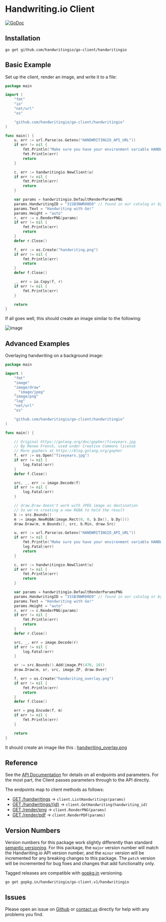 # Handwriting.io Client

[![GoDoc](https://godoc.org/github.com/handwritingio/go-client/handwritingio?status.svg)](http://godoc.org/github.com/handwritingio/go-client/handwritingio)

## Installation

    go get github.com/handwritingio/go-client/handwritingio

## Basic Example

Set up the client, render an image, and write it to a file:

```go
package main

import (
	"fmt"
	"io"
	"net/url"
	"os"

	"github.com/handwritingio/go-client/handwritingio"
)

func main() {
	u, err := url.Parse(os.Getenv("HANDWRITINGIO_API_URL"))
	if err != nil {
		fmt.Println("Make sure you have your environment variable HANDWRITINGIO_API_URL set correctly")
		fmt.Println(err)
		return
	}

	c, err := handwritingio.NewClient(u)
	if err != nil {
		fmt.Println(err)
		return
	}

	var params = handwritingio.DefaultRenderParamsPNG
	params.HandwritingID = "31SB3NWR00E0" // found in our catalog or by listing handwritings
	params.Text = "Handwriting with Go!"
	params.Height = "auto"
	r, err := c.RenderPNG(params)
	if err != nil {
		fmt.Println(err)
		return
	}
	defer r.Close()

	f, err := os.Create("handwriting.png")
	if err != nil {
		fmt.Println(err)
		return
	}
	defer f.Close()

	_, err = io.Copy(f, r)
	if err != nil {
		fmt.Println(err)
	}

	return
}
```

If all goes well, this should create an image similar to the following:

![image](https://s3.amazonaws.com/hwio-cdn-production/go-client/handwriting.png)

## Advanced Examples

Overlaying handwriting on a background image:
```go
package main

import (
	"fmt"
	"image"
	"image/draw"
	_ "image/jpeg"
	"image/png"
	"log"
	"net/url"
	"os"

	"github.com/handwritingio/go-client/handwritingio"
)

func main() {

	// Original https://golang.org/doc/gopher/fiveyears.jpg
	// By Renee French, used under Creative Commons license
	// More gophers at https://blog.golang.org/gopher
	f, err := os.Open("fiveyears.jpg")
	if err != nil {
		log.Fatal(err)
	}
	defer f.Close()

	src, _, err := image.Decode(f)
	if err != nil {
		log.Fatal(err)
	}

	// draw.Draw doesn't work with JPEG image as destination
	// So we're creating a new RGBA to hold the result
	b := src.Bounds()
	m := image.NewRGBA(image.Rect(0, 0, b.Dx(), b.Dy()))
	draw.Draw(m, m.Bounds(), src, b.Min, draw.Src)

	u, err := url.Parse(os.Getenv("HANDWRITINGIO_API_URL"))
	if err != nil {
		fmt.Println("Make sure you have your environment variable HANDWRITINGIO_API_URL set correctly")
		log.Fatal(err)
		return
	}

	c, err := handwritingio.NewClient(u)
	if err != nil {
		fmt.Println(err)
		return
	}

	var params = handwritingio.DefaultRenderParamsPNG
	params.HandwritingID = "31SB3NWR00E0" // found in our catalog or by listing handwritings
	params.Text = "Handwriting with Go!"
	params.Height = "auto"
	r, err := c.RenderPNG(params)
	if err != nil {
		fmt.Println(err)
		return
	}
	defer r.Close()

	src, _, err = image.Decode(r)
	if err != nil {
		log.Fatal(err)
	}

	sr := src.Bounds().Add(image.Pt(476, 10))
	draw.Draw(m, sr, src, image.ZP, draw.Over)

	f, err = os.Create("handwriting_overlay.png")
	if err != nil {
		fmt.Println(err)
		return
	}
	defer f.Close()

	err = png.Encode(f, m)
	if err != nil {
		fmt.Println(err)
	}

	return
}
```

It should create an image like this : [handwriting_overlay.png](https://s3.amazonaws.com/hwio-cdn-production/go-client/handwriting_overlay.png)

## Reference

See the [API Documentation](https://www.handwriting.io/docs) for details on all endpoints and parameters. For the most part, the Client passes parameters through to the API directly.

The endpoints map to client methods as follows:

- [GET /handwritings](https://handwriting.io/docs/#get-handwritings) -> `client.ListHandwritings(params)`
- [GET /handwritings/{id}](https://handwriting.io/docs/#get-handwritings--id-) -> `client.GetHandwriting(handwriting_id)`
- [GET /render/png](https://handwriting.io/docs/#get-render-png) -> `client.RenderPNG(params)`
- [GET /render/pdf](https://handwriting.io/docs/#get-render-pdf) -> `client.RenderPDF(params)`

## Version Numbers

Version numbers for this package work slightly differently than standard
[semantic versioning](http://semver.org/). For this package, the `major`
version number will match the Handwriting.io API version number, and the
`minor` version will be  incremented for any breaking changes to this package.
The `patch` version will be incremented for bug fixes and changes that add
functionality only.

Tagged releases are compatible with [gopkg.in](http://labix.org/gopkg.in) versioning.

```
go get gopkg.in/handwritingio/go-client.v1/handwritingio
```

## Issues

Please open an issue on [Github](https://github.com/handwritingio/go-client/issues)
or [contact us](https://handwriting.io/contact) directly for help with any
problems you find.
